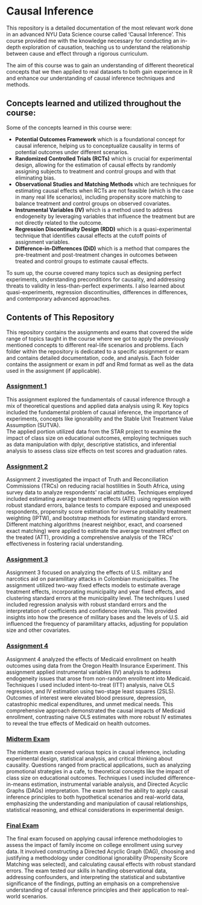# Causal Inference

This repository is a detailed documentation of the most relevant work done in an advanced NYU Data Science course called ‘Causal Inference’. This course provided me with the knowledge necessary for conducting an in-depth exploration of causation, teaching us to understand the relationship between cause and effect through a rigorous curriculum. <br>

The aim of this course was to gain an understanding of different theoretical concepts that we then applied to real datasets to both gain experience in R and enhance our understanding of causal inference techniques and methods.
## Concepts learned and utilized throughout the course:
Some of the concepts learned in this course were:
- **Potential Outcomes Framework** which is a foundational concept for causal inference, helping us to conceptualize causality in terms of potential outcomes under different scenarios.
- **Randomized Controlled Trials (RCTs)** which is crucial for experimental design, allowing for the estimation of causal effects by randomly assigning subjects to treatment and control groups and with that eliminating bias.
- **Observational Studies and Matching Methods** which are techniques for estimating causal effects when RCTs are not feasible (which is the case in many real life scenarios), including propensity score matching to balance treatment and control groups on observed covariates.
- **Instrumental Variables (IV)** which is a method used to address endogeneity by leveraging variables that influence the treatment but are not directly related to the outcome.
- **Regression Discontinuity Design (RDD)** which is a quasi-experimental technique that identifies causal effects at the cutoff points of assignment variables.
- **Difference-in-Differences (DiD)** which is a method that compares the pre-treatment and post-treatment changes in outcomes between treated and control groups to estimate causal effects.<br>

To sum up, the course covered many topics such as designing perfect experiments, understanding preconditions for causality, and addressing threats to validity in less-than-perfect experiments. I also learned about quasi-experiments, regression discontinuities, differences in differences, and contemporary advanced approaches.

## Contents of This Repository

This repository contains the assignments and exams that covered the wide range of topics taught in the course where we got to apply the previously mentioned concepts to different real-life scenarios and problems. Each folder within the repository is dedicated to a specific assignment or exam and contains detailed documentation, code, and analysis.
Each folder contains the assignment or exam in pdf and Rmd format as well as the data used in the assignment (if applicable).
### [Assignment 1](https://github.com/PetraIvanovic8/Causal-Inference/tree/ff62d322d3ca53a30a87f3f66d0c9acb62e2b15f/Assignment%201)
This assignment  explored the fundamentals of causal inference through a mix of theoretical questions and applied data analysis using R. Key topics included the fundamental problem of causal inference, the importance of experiments, concepts like ignorability and the Stable Unit Treatment Value Assumption (SUTVA). <br>
The applied portion utilized data from the STAR project to examine the impact of class size on educational outcomes, employing techniques such as data manipulation with dplyr, descriptive statistics, and inferential analysis to assess class size effects on test scores and graduation rates.

### [Assignment 2](https://github.com/PetraIvanovic8/Causal-Inference/tree/ff62d322d3ca53a30a87f3f66d0c9acb62e2b15f/Assignment%202)
Assignment 2 investigated the impact of Truth and Reconciliation Commissions (TRCs) on reducing racial hostilities in South Africa, using survey data to analyze respondents' racial attitudes. Techniques employed included estimating average treatment effects (ATE) using regression with robust standard errors, balance tests to compare exposed and unexposed respondents, propensity score estimation for inverse probability treatment weighting (IPTW), and bootstrap methods for estimating standard errors. Different matching algorithms (nearest neighbor, exact, and coarsened exact matching) were applied to estimate the average treatment effect on the treated (ATT), providing a comprehensive analysis of the TRCs' effectiveness in fostering racial understanding.

### [Assignment 3](https://github.com/PetraIvanovic8/Causal-Inference/tree/ff62d322d3ca53a30a87f3f66d0c9acb62e2b15f/Assignment%203)
Assignment 3 focused on analyzing the effects of U.S. military and narcotics aid on paramilitary attacks in Colombian municipalities. The assignment utilized two-way fixed effects models to estimate average treatment effects, incorporating municipality and year fixed effects, and clustering standard errors at the municipality level. The techniques I used included regression analysis with robust standard errors and the interpretation of coefficients and confidence intervals. This provided insights into how the presence of military bases and the levels of U.S. aid influenced the frequency of paramilitary attacks, adjusting for population size and other covariates.

### [Assignment 4](https://github.com/PetraIvanovic8/Causal-Inference/tree/ff62d322d3ca53a30a87f3f66d0c9acb62e2b15f/Assignment%204)
Assignment 4 analyzed the effects of Medicaid enrollment on health outcomes using data from the Oregon Health Insurance Experiment. This assignment applied instrumental variables (IV) analysis to address endogeneity issues that arose from non-random enrollment into Medicaid. Techniques I used included intent-to-treat (ITT) analysis, naive OLS regression, and IV estimation using two-stage least squares (2SLS). Outcomes of interest were elevated blood pressure, depression, catastrophic medical expenditures, and unmet medical needs. This comprehensive approach demonstrated the causal impacts of Medicaid enrollment, contrasting naive OLS estimates with more robust IV estimates to reveal the true effects of Medicaid on health outcomes.

### [Midterm Exam](https://github.com/PetraIvanovic8/Causal-Inference/tree/ff62d322d3ca53a30a87f3f66d0c9acb62e2b15f/Causal%20Inference%20Midterm)
The midterm exam covered various topics in causal inference, including experimental design, statistical analysis, and critical thinking about causality. Questions ranged from practical applications, such as analyzing promotional strategies in a cafe, to theoretical concepts like the impact of class size on educational outcomes. Techniques I used included difference-in-means estimation, instrumental variable analysis, and Directed Acyclic Graphs (DAGs) interpretation. The exam tested the ability to apply causal inference principles to both hypothetical scenarios and real-world data, emphasizing the understanding and manipulation of causal relationships, statistical reasoning, and ethical considerations in experimental design.

### [Final Exam](https://github.com/PetraIvanovic8/Causal-Inference/tree/ff62d322d3ca53a30a87f3f66d0c9acb62e2b15f/Causal%20Inference%20Final)
The final exam focused on applying causal inference methodologies to assess the impact of family income on college enrollment using survey data. It involved constructing a Directed Acyclic Graph (DAG), choosing and justifying a methodology under conditional ignorability (Propensity Score Matching was selected), and calculating causal effects with robust standard errors. The exam tested our skills in handling observational data, addressing confounders, and interpreting the statistical and substantive significance of the findings, putting an emphasis on a comprehensive understanding of causal inference principles and their application to real-world scenarios.
